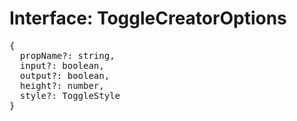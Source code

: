 # Interface: ToggleCreatorOptions

<pre>
{
  propName?: string,
  input?: boolean,
  output?: boolean,
  height?: number,
  style?: <Ref to="./toggle-style">ToggleStyle</Ref>
}
</pre>
